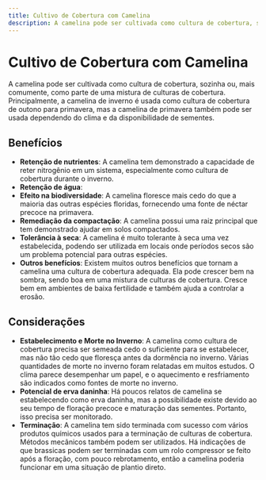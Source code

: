 ```yaml
---
title: Cultivo de Cobertura com Camelina
description: A camelina pode ser cultivada como cultura de cobertura, sozinha ou, mais comumente, como parte de uma mistura de culturas de cobertura. Principalmente, a camelina de inverno é usada como cultura de cobertura de outono para primavera, mas a camelina de primavera também pode ser usada dependendo do clima e da disponibilidade de sementes.
---
```


# Cultivo de Cobertura com Camelina

A camelina pode ser cultivada como cultura de cobertura, sozinha ou, mais comumente, como parte de uma mistura de culturas de cobertura. Principalmente, a camelina de inverno é usada como cultura de cobertura de outono para primavera, mas a camelina de primavera também pode ser usada dependendo do clima e da disponibilidade de sementes.

## Benefícios

- **Retenção de nutrientes**: A camelina tem demonstrado a capacidade de reter nitrogênio em um sistema, especialmente como cultura de cobertura durante o inverno.
- **Retenção de água**:
- **Efeito na biodiversidade**: A camelina floresce mais cedo do que a maioria das outras espécies floridas, fornecendo uma fonte de néctar precoce na primavera.
- **Remediação da compactação**: A camelina possui uma raiz principal que tem demonstrado ajudar em solos compactados.
- **Tolerância à seca**: A camelina é muito tolerante à seca uma vez estabelecida, podendo ser utilizada em locais onde períodos secos são um problema potencial para outras espécies.
- **Outros benefícios**: Existem muitos outros benefícios que tornam a camelina uma cultura de cobertura adequada. Ela pode crescer bem na sombra, sendo boa em uma mistura de culturas de cobertura. Cresce bem em ambientes de baixa fertilidade e também ajuda a controlar a erosão.

## Considerações

- **Estabelecimento e Morte no Inverno**: A camelina como cultura de cobertura precisa ser semeada cedo o suficiente para se estabelecer, mas não tão cedo que floresça antes da dormência no inverno. Várias quantidades de morte no inverno foram relatadas em muitos estudos. O clima parece desempenhar um papel, e o aquecimento e resfriamento são indicados como fontes de morte no inverno.
- **Potencial de erva daninha**: Há poucos relatos de camelina se estabelecendo como erva daninha, mas a possibilidade existe devido ao seu tempo de floração precoce e maturação das sementes. Portanto, isso precisa ser monitorado.
- **Terminação**: A camelina tem sido terminada com sucesso com vários produtos químicos usados para a terminação de culturas de cobertura. Métodos mecânicos também podem ser utilizados. Há indicações de que brassicas podem ser terminadas com um rolo compressor se feito após a floração, com pouco rebrotamento, então a camelina poderia funcionar em uma situação de plantio direto.